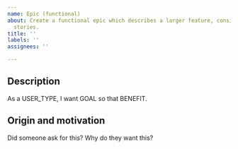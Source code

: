 ```yaml
---
name: Epic (functional)
about: Create a functional epic which describes a larger feature, consisting of multiple
  stories.
title: ''
labels: ''
assignees: ''

---
```


## Description

As a USER_TYPE, I want GOAL so that BENEFIT.

## Origin and motivation

Did someone ask for this? Why do they want this?
